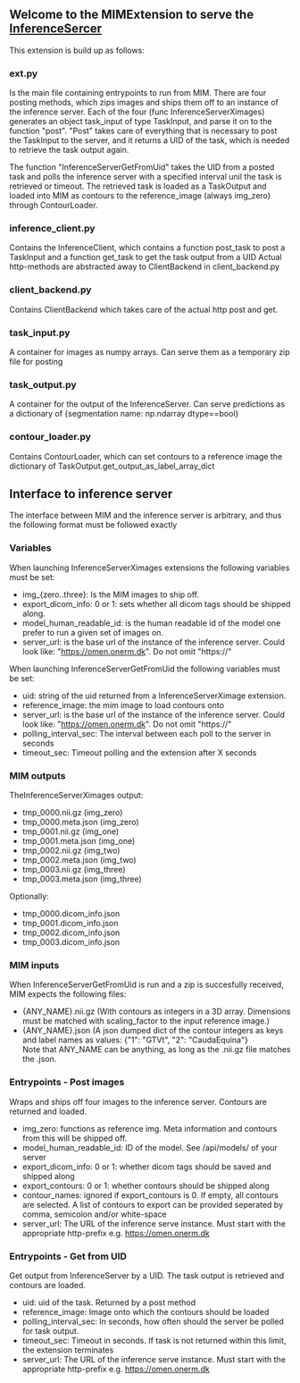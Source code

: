## Welcome to the MIMExtension to serve the [InferenceSercer](https://github.com/mathiser/inference_server)

This extension is build up as follows:
### ext.py
Is the main file containing entrypoints to run from MIM.
There are four posting methods, which zips images and ships them off to an instance of the inference server. Each of the four (func InferenceServerXimages)
generates an object task_input of type TaskInput, and parse it on to the function "post". "Post" takes care of everything that is necessary to post
the TaskInput to the server, and it returns a UID of the task, which is needed to retrieve the task output again.
 
The function "InferenceServerGetFromUid" takes the UID from a posted task and polls the inference server with a specified interval unil the task is retrieved or timeout.
The retrieved task is loaded as a TaskOutput and loaded into MIM as contours to the reference_image (always img_zero) through ContourLoader.

### inference_client.py
Contains the InferenceClient, which contains a function post_task to post a TaskInput and a function get_task to get the task output from a UID
Actual http-methods are abstracted away to ClientBackend in client_backend.py

### client_backend.py
Contains ClientBackend which takes care of the actual http post and get.

### task_input.py
A container for images as numpy arrays. Can serve them as a temporary zip file for posting

### task_output.py
A container for the output of the InferenceServer. Can serve predictions as a dictionary of {segmentation name: np.ndarray dtype==bool}

### contour_loader.py
Contains ContourLoader, which can set contours to a reference image the dictionary of TaskOutput.get_output_as_label_array_dict

## Interface to inference server
The interface between MIM and the inference server is arbitrary, and thus the following format must be followed exactly

### Variables
When launching InferenceServerXimages extensions the following variables must be set:
- img_{zero..three}: Is the MIM images to ship off.
- export_dicom_info: 0 or 1: sets whether all dicom tags should be shipped along. 
- model_human_readable_id: is the human readable id of the model one prefer to run a given set of images on.
- server_url: is the base url of the instance of the inference server. Could look like: "https://omen.onerm.dk". Do not omit "https://"

When launching InferenceServerGetFromUid the following variables must be set:
- uid: string of the uid returned from a InferenceServerXimage extension.
- reference_image: the mim image to load contours onto
- server_url: is the base url of the instance of the inference server. Could look like: "https://omen.onerm.dk". Do not omit "https://"
- polling_interval_sec: The interval between each poll to the server in seconds
- timeout_sec: Timeout polling and the extension after X seconds

### MIM outputs
TheInferenceServerXimages output:
- tmp_0000.nii.gz (img_zero)
- tmp_0000.meta.json (img_zero)
- tmp_0001.nii.gz (img_one)
- tmp_0001.meta.json (img_one)
- tmp_0002.nii.gz (img_two)
- tmp_0002.meta.json (img_two)
- tmp_0003.nii.gz (img_three)
- tmp_0003.meta.json (img_three)

Optionally:
- tmp_0000.dicom_info.json
- tmp_0001.dicom_info.json
- tmp_0002.dicom_info.json
- tmp_0003.dicom_info.json

### MIM inputs
When InferenceServerGetFromUid is run and a zip is succesfully received, MIM expects the following files:
- {ANY_NAME}.nii.gz (With contours as integers in a 3D array. Dimensions must be matched with scaling_factor to the input reference image.)
- {ANY_NAME}.json (A json dumped dict of the contour integers as keys and label names as values: {"1": "GTVt", "2": "CaudaEquina"}  
Note that ANY_NAME can be anything, as long as the .nii.gz file matches the .json.


### Entrypoints - Post images
Wraps and ships off four images to the inference server. Contours are returned and loaded.
- img_zero: functions as reference img. Meta information and contours from this will be shipped off.
- model_human_readable_id: ID of the model. See /api/models/ of your server
- export_dicom_info: 0 or 1: whether dicom tags should be saved and shipped along
- export_contours: 0 or 1: whether contours should be shipped along
- contour_names: ignored if export_contours is 0. If empty, all contours are selected. A list of contours to export can
 be provided seperated by comma, semicolon and/or white-space
- server_url: The URL of the inference serve instance. Must start with the appropriate http-prefix
 e.g. https://omen.onerm.dk


### Entrypoints - Get from UID
Get output from InferenceServer by a UID.
The task output is retrieved and contours are loaded.
- uid: uid of the task. Returned by a post method
- reference_image: Image onto which the contours should be loaded
- polling_interval_sec: In seconds, how often should the server be polled for task output.
- timeout_sec: Timeout in seconds. If task is not returned within this limit, the extension terminates
- server_url: The URL of the inference serve instance. Must start with the appropriate http-prefix
 e.g. https://omen.onerm.dk
